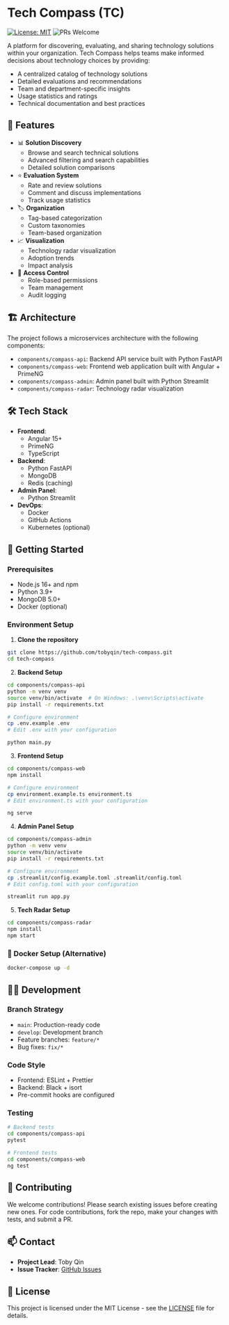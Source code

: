# Tech Compass (TC)

[![License: MIT](https://img.shields.io/badge/License-MIT-yellow.svg)](https://opensource.org/licenses/MIT)
![PRs Welcome](https://img.shields.io/badge/PRs-welcome-brightgreen.svg)

A platform for discovering, evaluating, and sharing technology solutions within your organization. Tech Compass helps teams make informed decisions about technology choices by providing:
- A centralized catalog of technology solutions
- Detailed evaluations and recommendations
- Team and department-specific insights
- Usage statistics and ratings
- Technical documentation and best practices

## 🌟 Features

- 📊 **Solution Discovery**
  - Browse and search technical solutions
  - Advanced filtering and search capabilities
  - Detailed solution comparisons
- ⭐ **Evaluation System**
  - Rate and review solutions
  - Comment and discuss implementations
  - Track usage statistics
- 🏷️ **Organization**
  - Tag-based categorization
  - Custom taxonomies
  - Team-based organization
- 📈 **Visualization**
  - Technology radar visualization
  - Adoption trends
  - Impact analysis
- 🔐 **Access Control**
  - Role-based permissions
  - Team management
  - Audit logging

## 🏗️ Architecture

The project follows a microservices architecture with the following components:

- `components/compass-api`: Backend API service built with Python FastAPI
- `components/compass-web`: Frontend web application built with Angular + PrimeNG
- `components/compass-admin`: Admin panel built with Python Streamlit
- `components/compass-radar`: Technology radar visualization

## 🛠️ Tech Stack

- **Frontend**: 
  - Angular 15+
  - PrimeNG
  - TypeScript
- **Backend**: 
  - Python FastAPI
  - MongoDB
  - Redis (caching)
- **Admin Panel**: 
  - Python Streamlit
- **DevOps**:
  - Docker
  - GitHub Actions
  - Kubernetes (optional)

## 🚀 Getting Started

### Prerequisites

- Node.js 16+ and npm
- Python 3.9+
- MongoDB 5.0+
- Docker (optional)

### Environment Setup

1. **Clone the repository**

```bash
git clone https://github.com/tobyqin/tech-compass.git
cd tech-compass
```

2. **Backend Setup**

```bash
cd components/compass-api
python -m venv venv
source venv/bin/activate  # On Windows: .\venv\Scripts\activate
pip install -r requirements.txt

# Configure environment
cp .env.example .env
# Edit .env with your configuration

python main.py
```

3. **Frontend Setup**

```bash
cd components/compass-web
npm install

# Configure environment
cp environment.example.ts environment.ts
# Edit environment.ts with your configuration

ng serve
```

4. **Admin Panel Setup**

```bash
cd components/compass-admin
python -m venv venv
source venv/bin/activate
pip install -r requirements.txt

# Configure environment
cp .streamlit/config.example.toml .streamlit/config.toml
# Edit config.toml with your configuration

streamlit run app.py
```

5. **Tech Radar Setup**

```bash
cd components/compass-radar
npm install
npm start
```

### 🐳 Docker Setup (Alternative)

```bash
docker-compose up -d
```

## 👩‍💻 Development

### Branch Strategy

- `main`: Production-ready code
- `develop`: Development branch
- Feature branches: `feature/*`
- Bug fixes: `fix/*`

### Code Style

- Frontend: ESLint + Prettier
- Backend: Black + isort
- Pre-commit hooks are configured

### Testing

```bash
# Backend tests
cd components/compass-api
pytest

# Frontend tests
cd components/compass-web
ng test
```

## 🤝 Contributing

We welcome contributions! Please search existing issues before creating new ones. For code contributions, fork the repo, make your changes with tests, and submit a PR.

## 📫 Contact

- **Project Lead**: Toby Qin
- **Issue Tracker**: [GitHub Issues](https://github.com/tobyqin/tech-compass/issues)

## 📄 License

This project is licensed under the MIT License - see the [LICENSE](LICENSE) file for details.
